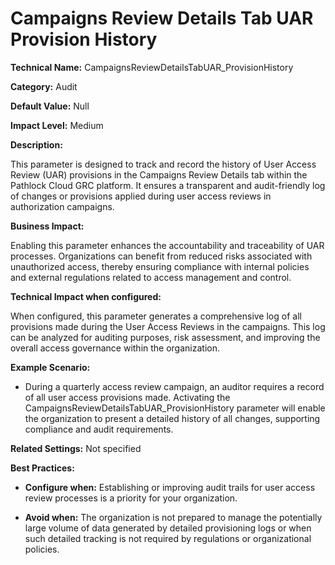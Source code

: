 # Campaigns Review Details Tab UAR Provision History

**Technical Name:** CampaignsReviewDetailsTabUAR_ProvisionHistory

**Category:** Audit

**Default Value:** Null

**Impact Level:** Medium

**Description:**

This parameter is designed to track and record the history of User Access Review (UAR) provisions in the Campaigns Review Details tab within the Pathlock Cloud GRC platform. It ensures a transparent and audit-friendly log of changes or provisions applied during user access reviews in authorization campaigns.

**Business Impact:**

Enabling this parameter enhances the accountability and traceability of UAR processes. Organizations can benefit from reduced risks associated with unauthorized access, thereby ensuring compliance with internal policies and external regulations related to access management and control.

**Technical Impact when configured:**

When configured, this parameter generates a comprehensive log of all provisions made during the User Access Reviews in the campaigns. This log can be analyzed for auditing purposes, risk assessment, and improving the overall access governance within the organization.

**Example Scenario:**

- During a quarterly access review campaign, an auditor requires a record of all user access provisions made. Activating the CampaignsReviewDetailsTabUAR_ProvisionHistory parameter will enable the organization to present a detailed history of all changes, supporting compliance and audit requirements.

**Related Settings:** Not specified

**Best Practices:** 

- **Configure when:** Establishing or improving audit trails for user access review processes is a priority for your organization.
  
- **Avoid when:** The organization is not prepared to manage the potentially large volume of data generated by detailed provisioning logs or when such detailed tracking is not required by regulations or organizational policies.